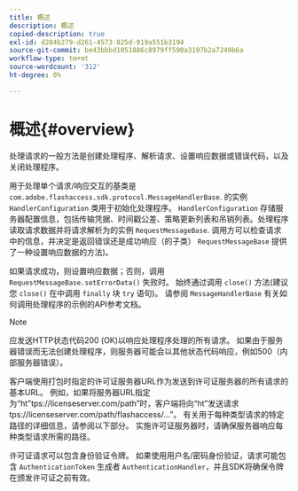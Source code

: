 ```yaml
---
title: 概述
description: 概述
copied-description: true
exl-id: d284b279-d261-4573-825d-919a551b3194
source-git-commit: be43bbbd1051886c8979ff590a3197b2a7249b6a
workflow-type: tm+mt
source-wordcount: '312'
ht-degree: 0%

---
```


# 概述{#overview}

处理请求的一般方法是创建处理程序、解析请求、设置响应数据或错误代码，以及关闭处理程序。

用于处理单个请求/响应交互的基类是 `com.adobe.flashaccess.sdk.protocol.MessageHandlerBase`. 的实例 `HandlerConfiguration` 类用于初始化处理程序。 `HandlerConfiguration` 存储服务器配置信息，包括传输凭据、时间戳公差、策略更新列表和吊销列表。处理程序读取请求数据并将请求解析为的实例 `RequestMessageBase`. 调用方可以检查请求中的信息，并决定是返回错误还是成功响应（的子类） `RequestMessageBase` 提供了一种设置响应数据的方法)。

如果请求成功，则设置响应数据；否则，调用 `RequestMessageBase.setErrorData()` 失败时。 始终通过调用 `close()` 方法(建议您 `close()` 在中调用 `finally` 块 `try` 语句)。 请参阅 `MessageHandlerBase` 有关如何调用处理程序的示例的API参考文档。

>[!NOTE]
>
>应发送HTTP状态代码200 (OK)以响应处理程序处理的所有请求。 如果由于服务器错误而无法创建处理程序，则服务器可能会以其他状态代码响应，例如500（内部服务器错误）。

客户端使用打包时指定的许可证服务器URL作为发送到许可证服务器的所有请求的基本URL。 例如，如果将服务器URL指定为“ht”<span></span>tps://licenseserver.com/path”时，客户端将向“ht”发送请求<span></span>tps://licenseserver.com/path/flashaccess/...”。 有关用于每种类型请求的特定路径的详细信息，请参阅以下部分。 实施许可证服务器时，请确保服务器响应每种类型请求所需的路径。

许可证请求可以包含身份验证令牌。 如果使用用户名/密码身份验证，请求可能包含 `AuthenticationToken` 生成者 `AuthenticationHandler`，并且SDK将确保令牌在颁发许可证之前有效。

